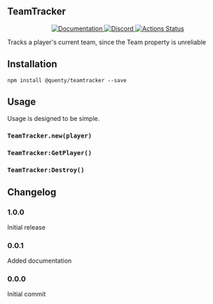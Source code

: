 ## TeamTracker
<div align="center">
  <a href="http://quenty.github.io/api/">
    <img src="https://img.shields.io/badge/docs-website-green.svg" alt="Documentation" />
  </a>
  <a href="https://discord.gg/mhtGUS8">
    <img src="https://img.shields.io/badge/discord-nevermore-blue.svg" alt="Discord" />
  </a>
  <a href="https://github.com/Quenty/NevermoreEngine/actions">
    <img src="https://github.com/Quenty/NevermoreEngine/workflows/luacheck/badge.svg" alt="Actions Status" />
  </a>
</div>

Tracks a player's current team, since the Team property is unreliable

## Installation
```
npm install @quenty/teamtracker --save
```

## Usage
Usage is designed to be simple.

### `TeamTracker.new(player)`

### `TeamTracker:GetPlayer()`

### `TeamTracker:Destroy()`


## Changelog

### 1.0.0
Initial release

### 0.0.1
Added documentation

### 0.0.0
Initial commit
